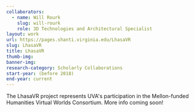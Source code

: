 ```yaml
---
collaborators: 
  - name: Will Rourk
    slug: will-rourk
    role: 3D Technologies and Architectural Specialist
layout: work
url: https://pages.shanti.virginia.edu/LhasaVR
slug: LhasaVR
title: LhasaVR
thumb-img:
banner-img:
research-category: Scholarly Collaborations
start-year: (before 2018)
end-year: current
---
```

The LhasaVR project represents UVA's participation in the Mellon-funded Humanities Virtual Worlds Consortium. More info coming soon!
